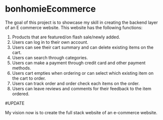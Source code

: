 # bonhomieEcommerce

The goal of this project is to showcase my skill in creating the backend layer of an E commerce website. This website has the following functions:

1. Products that are featured/on flash sale/newly added.
2. Users can log in to their own account.
3. Users can see their cart summary and can delete existing items on the cart.
4. Users can search through categories.
5. Users can make a payment through credit card and other payment methods.
6. Users cart empties when ordering or can select which existing item on the cart to order.
7. Users can track order and order check each items on the order.
8. Users can leave reviews and comments for their feedback to the item ordered.

#UPDATE

My vision now is to create the full stack website of an e-commerce website.